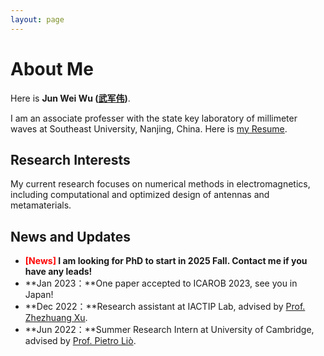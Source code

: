 ```yaml
---
layout: page
---
```


# About Me



Here is **Jun Wei Wu ([武军伟](https://caihanlin.com/file/蔡汉霖简历.pdf))**.

I am an associate professer with the state key laboratory of millimeter waves at Southeast University, Nanjing, China. Here is [my Resume](https://caihanlin.com/file/Resume-HanlinCAI.pdf).

## Research Interests

My current research focuses on numerical methods in electromagnetics, including computational and optimized design of antennas and metamaterials. 

## News and Updates

- **<font color='red'>[News]</font> I am looking for PhD to start in 2025 Fall. Contact me if you have any leads!**
- **Jan 2023：**One paper accepted to ICAROB 2023, see you in Japan!
- **Dec 2022：**Research assistant at IACTIP Lab, advised by [Prof. Zhezhuang Xu](https://dqxy.fzu.edu.cn/en/info/1009/1072.htm).
- **Jun 2022：**Summer Research Intern at University of Cambridge, advised by [Prof. Pietro Liò](https://www.cl.cam.ac.uk/~pl219/ ).
